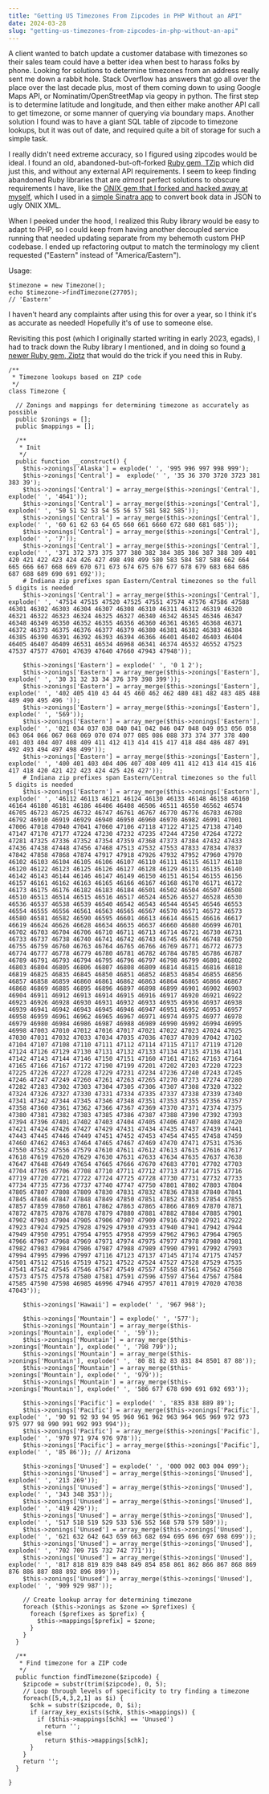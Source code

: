 ```yaml
---
title: "Getting US Timezones From Zipcodes in PHP Without an API"
date: 2024-03-28
slug: "getting-us-timezones-from-zipcodes-in-php-without-an-api"
---
```


A client wanted to batch update a customer database with timezones so their sales team could have a better idea when best to harass folks by phone. Looking for solutions to determine timezones from an address really sent me down a rabbit hole. Stack Overflow has answers that go all over the place over the last decade plus, most of them coming down to using Google Maps API, or Nominatim/OpenStreetMap via geopy in python. The first step is to determine latitude and longitude, and then either make another API call to get timezone, or some manner of querying via boundary maps. Another solution I found was to have a giant SQL table of zipcode to timezone lookups, but it was out of date, and required quite a bit of storage for such a simple task.

I really didn't need extreme accuracy, so I figured using zipcodes would be ideal. I found an old, abandoned-but-oft-forked [Ruby gem, TZip](https://github.com/farski/TZip) which did just this, and without any external API requirements. I seem to keep finding abandoned Ruby libraries that are *almost* perfect solutions to obscure requirements I have, like the [ONIX gem that I forked and hacked away at myself](https://github.com/natebeaty/onix), which I used in a [simple Sinatra app](https://github.com/natebeaty/onix-sinatra) to convert book data in JSON to ugly ONIX XML.

When I peeked under the hood, I realized this Ruby library would be easy to adapt to PHP, so I could keep from having another decoupled service running that needed updating separate from my behemoth custom PHP codebase. I ended up refactoring output to match the terminology my client requested ("Eastern" instead of "America/Eastern").

Usage: 

```
$timezone = new Timezone();
echo $timezone->findTimezone(27705);
// 'Eastern'
```

I haven't heard any complaints after using this for over a year, so I think it's as accurate as needed! Hopefully it's of use to someone else.

Revisiting this post (which I originally started writing in early 2023, egads), I had to track down the Ruby library I mentioned, and in doing so found [a newer Ruby gem, Ziptz](https://github.com/infused/ziptz) that would do the trick if you need this in Ruby.

```
/**
 * Timezone lookups based on ZIP code
 */
class Timezone {

  // Zonings and mappings for determining timezone as accurately as possible
  public $zonings = [];
  public $mappings = [];

  /**
   * Init
   */
  public function __construct() {
    $this->zonings['Alaska'] = explode(' ', '995 996 997 998 999');
    $this->zonings['Central'] =  explode(' ', '35 36 370 3720 3723 381 383 39');
    $this->zonings['Central'] = array_merge($this->zonings['Central'], explode(' ', '4641'));
    $this->zonings['Central'] = array_merge($this->zonings['Central'], explode(' ', '50 51 52 53 54 55 56 57 581 582 585'));
    $this->zonings['Central'] = array_merge($this->zonings['Central'], explode(' ', '60 61 62 63 64 65 660 661 6660 672 680 681 685'));
    $this->zonings['Central'] = array_merge($this->zonings['Central'], explode(' ', '7'));
    $this->zonings['Central'] = array_merge($this->zonings['Central'], explode(' ', '371 372 373 375 377 380 382 384 385 386 387 388 389 401 420 421 422 423 424 426 427 498 498 499 580 583 584 587 588 662 664 665 666 667 668 669 670 671 673 674 675 676 677 678 679 683 684 686 687 688 689 690 691 692'));
    # Indiana zip prefixes span Eastern/Central timezones so the full 5 digits is needed
    $this->zonings['Central'] = array_merge($this->zonings['Central'], explode(' ', '47514 47515 47520 47525 47551 47574 47576 47586 47588 46301 46302 46303 46304 46307 46308 46310 46311 46312 46319 46320 46321 46322 46323 46324 46325 46327 46340 46342 46345 46346 46347 46348 46349 46350 46352 46355 46356 46360 46361 46365 46368 46371 46372 46373 46375 46376 46377 46379 46380 46381 46382 46383 46384 46385 46390 46391 46392 46393 46394 46366 46401 46402 46403 46404 46405 46407 46409 46531 46534 46968 46341 46374 46532 46552 47523 47537 47577 47601 47639 47640 47660 47943 47948'));

    $this->zonings['Eastern'] = explode(' ', '0 1 2');
    $this->zonings['Eastern'] = array_merge($this->zonings['Eastern'], explode(' ', '30 31 32 33 34 376 379 398 399'));
    $this->zonings['Eastern'] = array_merge($this->zonings['Eastern'], explode(' ', '402 405 410 43 44 45 460 462 462 480 481 482 483 485 488 489 490 495 496 '));
    $this->zonings['Eastern'] = array_merge($this->zonings['Eastern'], explode(' ', '569'));
    $this->zonings['Eastern'] = array_merge($this->zonings['Eastern'], explode(' ', '021 034 037 038 040 041 042 046 047 048 049 053 056 058 063 064 066 067 068 069 070 074 077 085 086 088 373 374 377 378 400 401 403 404 407 408 409 411 412 413 414 415 417 418 484 486 487 491 492 493 494 497 498 499'));
    $this->zonings['Eastern'] = array_merge($this->zonings['Eastern'], explode(' ', '400 401 403 404 406 407 408 409 411 412 413 414 415 416 417 418 420 421 422 423 424 425 426 427'));
    # Indiana zip prefixes span Eastern/Central timezones so the full 5 digits is needed
    $this->zonings['Eastern'] = array_merge($this->zonings['Eastern'], explode(' ', '46112 46113 46121 46124 46130 46133 46148 46158 46160 46164 46180 46181 46186 46406 46408 46506 46511 46550 46562 46574 46705 46723 46725 46732 46747 46761 46767 46770 46776 46783 46788 46792 46910 46919 46929 46940 46950 46960 46970 46982 46991 47001 47006 47018 47040 47041 47060 47106 47118 47122 47125 47138 47140 47147 47170 47177 47224 47230 47232 47235 47244 47250 47264 47272 47281 47325 47336 47352 47354 47359 47368 47373 47384 47432 47433 47436 47438 47448 47456 47468 47513 47532 47553 47833 47834 47837 47842 47858 47868 47874 47917 47918 47926 47932 47952 47960 47970 46102 46103 46104 46105 46106 46107 46110 46111 46115 46117 46118 46120 46122 46123 46125 46126 46127 46128 46129 46131 46135 46140 46142 46143 46144 46146 46147 46149 46150 46151 46154 46155 46156 46157 46161 46162 46163 46165 46166 46167 46168 46170 46171 46172 46173 46175 46176 46182 46183 46184 46501 46502 46504 46507 46508 46510 46513 46514 46515 46516 46517 46524 46526 46527 46528 46530 46536 46537 46538 46539 46540 46542 46543 46544 46545 46546 46553 46554 46555 46556 46561 46563 46565 46567 46570 46571 46572 46573 46580 46581 46582 46590 46595 46601 46613 46614 46615 46616 46617 46619 46624 46626 46628 46634 46635 46637 46660 46680 46699 46701 46702 46703 46704 46706 46710 46711 46713 46714 46721 46730 46731 46733 46737 46738 46740 46741 46742 46743 46745 46746 46748 46750 46755 46759 46760 46763 46764 46765 46766 46769 46771 46772 46773 46774 46777 46778 46779 46780 46781 46782 46784 46785 46786 46787 46789 46791 46793 46794 46795 46796 46797 46798 46799 46801 46802 46803 46804 46805 46806 46807 46808 46809 46814 46815 46816 46818 46819 46825 46835 46845 46850 46851 46852 46853 46854 46855 46856 46857 46858 46859 46860 46861 46862 46863 46864 46865 46866 46867 46868 46869 46885 46895 46896 46897 46898 46899 46901 46902 46903 46904 46911 46912 46913 46914 46915 46916 46917 46920 46921 46922 46923 46926 46928 46930 46931 46932 46933 46935 46936 46937 46938 46939 46941 46942 46943 46945 46946 46947 46951 46952 46953 46957 46958 46959 46961 46962 46965 46967 46971 46974 46975 46977 46978 46979 46980 46984 46986 46987 46988 46989 46990 46992 46994 46995 46998 47003 47010 47012 47016 47017 47021 47022 47023 47024 47025 47030 47031 47032 47033 47034 47035 47036 47037 47039 47042 47102 47104 47107 47108 47110 47111 47112 47114 47115 47117 47119 47120 47124 47126 47129 47130 47131 47132 47133 47134 47135 47136 47141 47142 47143 47144 47146 47150 47151 47160 47161 47162 47163 47164 47165 47166 47167 47172 47190 47199 47201 47202 47203 47220 47223 47225 47226 47227 47228 47229 47231 47234 47236 47240 47243 47245 47246 47247 47249 47260 47261 47263 47265 47270 47273 47274 47280 47282 47283 47302 47303 47304 47305 47306 47307 47308 47320 47322 47324 47326 47327 47330 47331 47334 47335 47337 47338 47339 47340 47341 47342 47344 47345 47346 47348 47351 47353 47355 47356 47357 47358 47360 47361 47362 47366 47367 47369 47370 47371 47374 47375 47380 47381 47382 47383 47385 47386 47387 47388 47390 47392 47393 47394 47396 47401 47402 47403 47404 47405 47406 47407 47408 47420 47421 47424 47426 47427 47429 47431 47434 47435 47437 47439 47441 47443 47445 47446 47449 47451 47452 47453 47454 47455 47458 47459 47460 47462 47463 47464 47465 47467 47469 47470 47471 47531 47536 47550 47552 47556 47579 47610 47611 47612 47613 47615 47616 47617 47618 47619 47620 47629 47630 47631 47633 47634 47635 47637 47638 47647 47648 47649 47654 47665 47666 47670 47683 47701 47702 47703 47704 47705 47706 47708 47710 47711 47712 47713 47714 47715 47716 47719 47720 47721 47722 47724 47725 47728 47730 47731 47732 47733 47734 47735 47736 47737 47740 47747 47750 47801 47802 47803 47804 47805 47807 47808 47809 47830 47831 47832 47836 47838 47840 47841 47845 47846 47847 47848 47849 47850 47851 47852 47853 47854 47855 47857 47859 47860 47861 47862 47863 47865 47866 47869 47870 47871 47872 47875 47876 47878 47879 47880 47881 47882 47884 47885 47901 47902 47903 47904 47905 47906 47907 47909 47916 47920 47921 47922 47923 47924 47925 47928 47929 47930 47933 47940 47941 47942 47944 47949 47950 47951 47954 47955 47958 47959 47962 47963 47964 47965 47966 47967 47968 47969 47971 47974 47975 47977 47978 47980 47981 47982 47983 47984 47986 47987 47988 47989 47990 47991 47992 47993 47994 47995 47996 47997 47116 47123 47137 47145 47174 47175 47457 47501 47512 47516 47519 47521 47522 47524 47527 47528 47529 47535 47541 47542 47545 47546 47547 47549 47557 47558 47561 47562 47568 47573 47575 47578 47580 47581 47591 47596 47597 47564 47567 47584 47585 47590 47598 46985 46996 47946 47957 47011 47019 47020 47038 47043'));

    $this->zonings['Hawaii'] = explode(' ', '967 968');

    $this->zonings['Mountain'] = explode(' ', '577');
    $this->zonings['Mountain'] = array_merge($this->zonings['Mountain'], explode(' ', '59'));
    $this->zonings['Mountain'] = array_merge($this->zonings['Mountain'], explode(' ', '798 799'));
    $this->zonings['Mountain'] = array_merge($this->zonings['Mountain'], explode(' ', '80 81 82 83 831 84 8501 87 88'));
    $this->zonings['Mountain'] = array_merge($this->zonings['Mountain'], explode(' ', '979'));
    $this->zonings['Mountain'] = array_merge($this->zonings['Mountain'], explode(' ', '586 677 678 690 691 692 693'));

    $this->zonings['Pacific'] = explode(' ', '835 838 889 89');
    $this->zonings['Pacific'] = array_merge($this->zonings['Pacific'], explode(' ', '90 91 92 93 94 95 960 961 962 963 964 965 969 972 973 975 977 98 990 991 992 993 994'));
    $this->zonings['Pacific'] = array_merge($this->zonings['Pacific'], explode(' ', '970 971 974 976 978'));
    $this->zonings['Pacific'] = array_merge($this->zonings['Pacific'], explode(' ', '85 86')); // Arizona

    $this->zonings['Unused'] = explode(' ', '000 002 003 004 099');
    $this->zonings['Unused'] = array_merge($this->zonings['Unused'], explode(' ', '213 269'));
    $this->zonings['Unused'] = array_merge($this->zonings['Unused'], explode(' ', '343 348 353'));
    $this->zonings['Unused'] = array_merge($this->zonings['Unused'], explode(' ', '419 429'));
    $this->zonings['Unused'] = array_merge($this->zonings['Unused'], explode(' ', '517 518 519 529 533 536 552 568 578 579 589'));
    $this->zonings['Unused'] = array_merge($this->zonings['Unused'], explode(' ', '621 632 642 643 659 663 682 694 695 696 697 698 699'));
    $this->zonings['Unused'] = array_merge($this->zonings['Unused'], explode(' ', '702 709 715 732 742 771'));
    $this->zonings['Unused'] = array_merge($this->zonings['Unused'], explode(' ', '817 818 819 839 848 849 854 858 861 862 866 867 868 869 876 886 887 888 892 896 899'));
    $this->zonings['Unused'] = array_merge($this->zonings['Unused'], explode(' ', '909 929 987'));

    // Create lookup array for determining timezone
    foreach ($this->zonings as $zone => $prefixes) {
      foreach ($prefixes as $prefix) {
        $this->mappings[$prefix] = $zone;
      }
    }
  }

  /**
   * Find timezone for a ZIP code
   */
  public function findTimezone($zipcode) {
    $zipcode = substr(trim($zipcode), 0, 5);
    // Loop through levels of specificity to try finding a timezone
    foreach([5,4,3,2,1] as $i) {
      $chk = substr($zipcode, 0, $i);
      if (array_key_exists($chk, $this->mappings)) {
        if ($this->mappings[$chk] == 'Unused')
          return '';
        else
          return $this->mappings[$chk];
      }
    }
    return '';
  }

}
```
